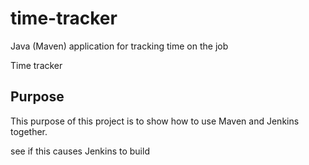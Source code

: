 # time-tracker
Java (Maven) application for tracking time on the job

Time tracker

## Purpose

This purpose of this project is to show how to use Maven and Jenkins together.

see if this causes Jenkins to build
